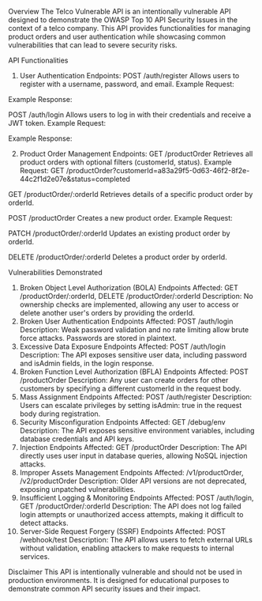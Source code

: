 Overview
The Telco Vulnerable API is an intentionally vulnerable API designed to demonstrate the OWASP Top 10 API Security Issues in the context of a telco company. This API provides functionalities for managing product orders and user authentication while showcasing common vulnerabilities that can lead to severe security risks.

API Functionalities
1. User Authentication
Endpoints:
POST /auth/register
Allows users to register with a username, password, and email.
Example Request:

Example Response:

POST /auth/login
Allows users to log in with their credentials and receive a JWT token.
Example Request:

Example Response:

2. Product Order Management
Endpoints:
GET /productOrder
Retrieves all product orders with optional filters (customerId, status).
Example Request:
GET /productOrder?customerId=a83a29f5-0d63-46f2-8f2e-44c2f1d2e07e&status=completed

GET /productOrder/:orderId
Retrieves details of a specific product order by orderId.

POST /productOrder
Creates a new product order.
Example Request:

PATCH /productOrder/:orderId
Updates an existing product order by orderId.

DELETE /productOrder/:orderId
Deletes a product order by orderId.

Vulnerabilities Demonstrated
1. Broken Object Level Authorization (BOLA)
Endpoints Affected:
GET /productOrder/:orderId, DELETE /productOrder/:orderId
Description:
No ownership checks are implemented, allowing any user to access or delete another user's orders by providing the orderId.
2. Broken User Authentication
Endpoints Affected:
POST /auth/login
Description:
Weak password validation and no rate limiting allow brute force attacks. Passwords are stored in plaintext.
3. Excessive Data Exposure
Endpoints Affected:
POST /auth/login
Description:
The API exposes sensitive user data, including password and isAdmin fields, in the login response.
4. Broken Function Level Authorization (BFLA)
Endpoints Affected:
POST /productOrder
Description:
Any user can create orders for other customers by specifying a different customerId in the request body.
5. Mass Assignment
Endpoints Affected:
POST /auth/register
Description:
Users can escalate privileges by setting isAdmin: true in the request body during registration.
6. Security Misconfiguration
Endpoints Affected:
GET /debug/env
Description:
The API exposes sensitive environment variables, including database credentials and API keys.
7. Injection
Endpoints Affected:
GET /productOrder
Description:
The API directly uses user input in database queries, allowing NoSQL injection attacks.
8. Improper Assets Management
Endpoints Affected:
/v1/productOrder, /v2/productOrder
Description:
Older API versions are not deprecated, exposing unpatched vulnerabilities.
9. Insufficient Logging & Monitoring
Endpoints Affected:
POST /auth/login, GET /productOrder/:orderId
Description:
The API does not log failed login attempts or unauthorized access attempts, making it difficult to detect attacks.
10. Server-Side Request Forgery (SSRF)
Endpoints Affected:
POST /webhook/test
Description:
The API allows users to fetch external URLs without validation, enabling attackers to make requests to internal services.

Disclaimer
This API is intentionally vulnerable and should not be used in production environments. It is designed for educational purposes to demonstrate common API security issues and their impact.